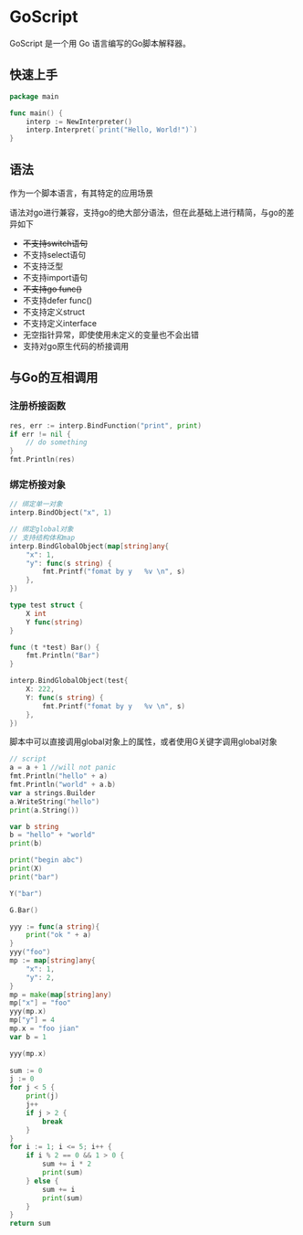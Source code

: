# GoScript

GoScript 是一个用 Go 语言编写的Go脚本解释器。

## 快速上手

```go
package main

func main() {
	interp := NewInterpreter()
    interp.Interpret(`print("Hello, World!")`)
}
```

## 语法
作为一个脚本语言，有其特定的应用场景

语法对go进行兼容，支持go的绝大部分语法，但在此基础上进行精简，与go的差异如下

- ~~不支持switch语句~~
- 不支持select语句
- 不支持泛型
- 不支持import语句
- ~~不支持go func()~~
- 不支持defer func()
- 不支持定义struct
- 不支持定义interface
- 无空指针异常，即使使用未定义的变量也不会出错
- 支持对go原生代码的桥接调用

## 与Go的互相调用

### 注册桥接函数

```go
res, err := interp.BindFunction("print", print)
if err != nil {
    // do something
}
fmt.Println(res)
```

### 绑定桥接对象

```go
// 绑定单一对象
interp.BindObject("x", 1)

// 绑定global对象
// 支持结构体和map
interp.BindGlobalObject(map[string]any{
    "x": 1,
    "y": func(s string) {
        fmt.Printf("fomat by y   %v \n", s)
    },
})

type test struct {
	X int
	Y func(string)
}

func (t *test) Bar() {
	fmt.Println("Bar")
}

interp.BindGlobalObject(test{
	X: 222,
	Y: func(s string) {
		fmt.Printf("fomat by y   %v \n", s)
	},
})
```

脚本中可以直接调用global对象上的属性，或者使用G关键字调用global对象

```go
// script
a = a + 1 //will not panic
fmt.Println("hello" + a)
fmt.Println("world" + a.b)
var a strings.Builder
a.WriteString("hello")
print(a.String())

var b string
b = "hello" + "world"
print(b)

print("begin abc")
print(X)
print("bar")

Y("bar")

G.Bar()

yyy := func(a string){
	print("ok " + a)
}
yyy("foo")
mp := map[string]any{
	"x": 1,
	"y": 2,
}
mp = make(map[string]any)
mp["x"] = "foo"
yyy(mp.x)
mp["y"] = 4
mp.x = "foo jian"
var b = 1

yyy(mp.x)
	
sum := 0
j := 0
for j < 5 {
	print(j)
	j++
	if j > 2 {
		break	
	}
}
for i := 1; i <= 5; i++ {
	if i % 2 == 0 && 1 > 0 {
		sum += i * 2
		print(sum)
	} else {
		sum += i
		print(sum)
	}
}
return sum
```





